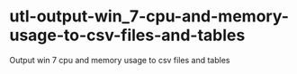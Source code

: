 # utl-output-win_7-cpu-and-memory-usage-to-csv-files-and-tables
Output win 7 cpu and memory usage to csv files and tables
